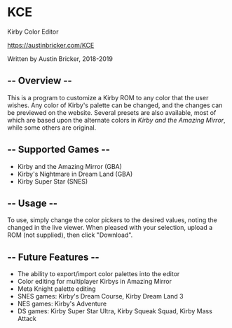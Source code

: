 # KCE

Kirby Color Editor

https://austinbricker.com/KCE

Written by Austin Bricker, 2018-2019

## -- Overview --

This is a program to customize a Kirby ROM to any color that the user wishes. Any color of Kirby's palette can be changed, and the changes can be previewed on the website. Several presets are also available, most of which are based upon the alternate colors in *Kirby and the Amazing Mirror*, while some others are original.

## -- Supported Games --

- Kirby and the Amazing Mirror (GBA)
- Kirby's Nightmare in Dream Land (GBA)
- Kirby Super Star (SNES)

## -- Usage --

To use, simply change the color pickers to the desired values, noting the changed in the live viewer. When pleased with your selection, upload a ROM (not supplied), then click "Download".

## -- Future Features --

- The ability to export/import color palettes into the editor
- Color editing for multiplayer Kirbys in Amazing Mirror
- Meta Knight palette editing
- SNES games: Kirby's Dream Course, Kirby Dream Land 3
- NES games: Kirby's Adventure
- DS games: Kirby Super Star Ultra, Kirby Squeak Squad, Kirby Mass Attack
